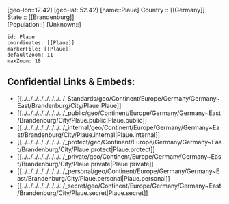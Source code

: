 ﻿---
location: [52.42,12.42] 
mapzoom: [7,12] 
mapmarker: city 
type: City
tags:
- geo/City


SpocWebEntityId: 33405
isDeleted: false
confidential: public

---
[geo-lon::12.42] 
[geo-lat::52.42] 
[name::Plaue] 
Country :: [[Germany]]  
State :: [[Brandenburg]]  
[Population::] 
[Unknown::] 


```leaflet
id: Plaue
coordinates: [[Plaue]] 
markerFile: [[Plaue]] 
defaultZoom: 11 
maxZoom: 18
```


## Confidential Links & Embeds: 
- [[../../../../../../../../_Standards/geo/Continent/Europe/Germany/Germany~East/Brandenburg/City/Plaue|Plaue]] 
- [[../../../../../../../../_public/geo/Continent/Europe/Germany/Germany~East/Brandenburg/City/Plaue.public|Plaue.public]] 
- [[../../../../../../../../_internal/geo/Continent/Europe/Germany/Germany~East/Brandenburg/City/Plaue.internal|Plaue.internal]] 
- [[../../../../../../../../_protect/geo/Continent/Europe/Germany/Germany~East/Brandenburg/City/Plaue.protect|Plaue.protect]] 
- [[../../../../../../../../_private/geo/Continent/Europe/Germany/Germany~East/Brandenburg/City/Plaue.private|Plaue.private]] 
- [[../../../../../../../../_personal/geo/Continent/Europe/Germany/Germany~East/Brandenburg/City/Plaue.personal|Plaue.personal]] 
- [[../../../../../../../../_secret/geo/Continent/Europe/Germany/Germany~East/Brandenburg/City/Plaue.secret|Plaue.secret]] 
